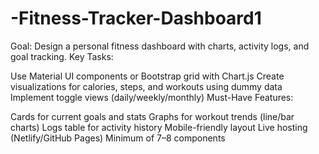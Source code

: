 # -Fitness-Tracker-Dashboard1
Goal: Design a personal fitness dashboard with charts, activity logs, and goal tracking.
Key Tasks:

Use Material UI components or Bootstrap grid with Chart.js
Create visualizations for calories, steps, and workouts using dummy data
Implement toggle views (daily/weekly/monthly)
Must-Have Features:

Cards for current goals and stats
Graphs for workout trends (line/bar charts)
Logs table for activity history
Mobile-friendly layout
Live hosting (Netlify/GitHub Pages)
Minimum of 7–8 components
